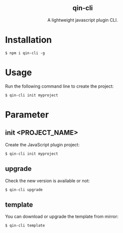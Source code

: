 <h2 align="center">qin-cli</h2>

<p align="center">A lightweight javascript plugin CLI.</p>

# Installation
```
$ npm i qin-cli -g
```
# Usage
Run the following command line to create the project:
```
$ qin-cli init myproject
```

# Parameter
## init <PROJECT_NAME>
Create the JavaScript plugin project:
```
$ qin-cli init myproject
```

## upgrade
Check the new version is available or not:
```
$ qin-cli upgrade
```

## template
You can download or upgrade the template from mirror:
```
$ qin-cli template
```
